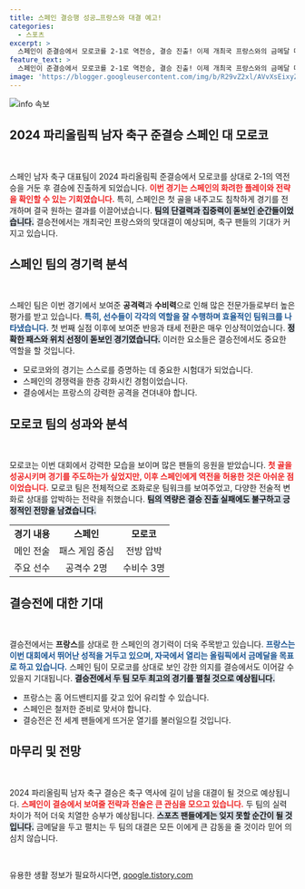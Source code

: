```yaml
---
title: 스페인 결승행 성공…프랑스와 대결 예고!
categories:
  - 스포츠
excerpt: >
  스페인이 준결승에서 모로코를 2-1로 역전승, 결승 진출! 이제 개최국 프랑스와의 금메달 대결이 기다리고 있다. 축구 팬들의 이목이 집중되는 이 순간, 스페인의 영광을 향한 도전이 시작된다!
feature_text: >
  스페인이 준결승에서 모로코를 2-1로 역전승, 결승 진출! 이제 개최국 프랑스와의 금메달 대결이 기다리고 있다. 축구 팬들의 이목이 집중되는 이 순간, 스페인의 영광을 향한 도전이 시작된다!
image: 'https://blogger.googleusercontent.com/img/b/R29vZ2xl/AVvXsEixyZcFfHzMRdzZMjFBmAUKJYCLCGyLL1o632UiGVXcaFdKo_bkvkuCioo0uUKlGfBVcT3P84aROyZIXSBEx3Aw5nCQ3pTgDom1WDC4m8eifvWiAmWEEVb4x6G_l8C0QH225ldMjyaFvpxGEBGNO37VmDTDMHGhJPq73UglMfDca1-0aw/s1600/blogspot.png'
---
```


<p><img src="https://blogger.googleusercontent.com/img/b/R29vZ2xl/AVvXsEixyZcFfHzMRdzZMjFBmAUKJYCLCGyLL1o632UiGVXcaFdKo_bkvkuCioo0uUKlGfBVcT3P84aROyZIXSBEx3Aw5nCQ3pTgDom1WDC4m8eifvWiAmWEEVb4x6G_l8C0QH225ldMjyaFvpxGEBGNO37VmDTDMHGhJPq73UglMfDca1-0aw/s1600/blogspot.png" alt="info 속보" /></p>

<h2 data-ke-size="size26">2024 파리올림픽 남자 축구 준결승 스페인 대 모로코</h2>

<p data-ke-size="size16">&nbsp;</p>

<p>스페인 남자 축구 대표팀이 2024 파리올림픽 준결승에서 모로코를 상대로 2-1의 역전승을 거둔 후 결승에 진출하게 되었습니다. <b><span style="color: #ee2323;">이번 경기는 스페인의 화려한 플레이와 전략을 확인할 수 있는 기회였습니다.</span></b> 특히, 스페인은 첫 골을 내주고도 침착하게 경기를 전개하며 결국 원하는 결과를 이끌어냈습니다. <b><span style="background-color: #21538527;">팀의 단결력과 집중력이 돋보인 순간들이었습니다.</span></b> 결승전에서는 개최국인 프랑스와의 맞대결이 예상되며, 축구 팬들의 기대가 커지고 있습니다.</p>

<h2 data-ke-size="size26">스페인 팀의 경기력 분석</h2>

<p data-ke-size="size16">&nbsp;</p>

<p>스페인 팀은 이번 경기에서 보여준 <b>공격력</b>과 <b>수비력</b>으로 인해 많은 전문가들로부터 높은 평가를 받고 있습니다. <b><span style="color: #1a5490;">특히, 선수들이 각각의 역할을 잘 수행하며 효율적인 팀워크를 나타냈습니다.</span></b> 첫 번째 실점 이후에 보여준 반응과 태세 전환은 매우 인상적이었습니다. <b><span style="background-color: #21538527;">정확한 패스와 위치 선정이 돋보인 경기였습니다.</span></b> 이러한 요소들은 결승전에서도 중요한 역할을 할 것입니다. </p>

<ul>
<li>모로코와의 경기는 스스로를 증명하는 데 중요한 시험대가 되었습니다.</li>
<li>스페인의 경쟁력을 한층 강화시킨 경험이었습니다.</li>
<li>결승에서는 프랑스의 강력한 공격을 견뎌내야 합니다.</li>
</ul>

<h2 data-ke-size="size26">모로코 팀의 성과와 분석</h2>

<p data-ke-size="size16">&nbsp;</p>

<p>모로코는 이번 대회에서 강력한 모습을 보이며 많은 팬들의 응원을 받았습니다. <b><span style="color: #ee2323;">첫 골을 성공시키며 경기를 주도하는가 싶었지만, 이후 스페인에게 역전을 허용한 것은 아쉬운 점이었습니다.</span></b> 모로코 팀은 전체적으로 조화로운 팀워크를 보여주었고, 다양한 전술적 변화로 상대를 압박하는 전략을 취했습니다. <b><span style="background-color: #21538527;">팀의 역량은 결승 진출 실패에도 불구하고 긍정적인 전망을 남겼습니다.</span></b> </p>

<table>
<tr>
<td style="text-align: center; height: 17px;"><b>경기 내용</b></td>
<td style="text-align: center; height: 17px;"><b>스페인</b></td>
<td style="text-align: center; height: 17px;"><b>모로코</b></td>
</tr>
<tr>
<td style="text-align: center; height: 17px;">메인 전술</td>
<td style="text-align: center; height: 17px;">패스 게임 중심</td>
<td style="text-align: center; height: 17px;">전방 압박</td>
</tr>
<tr>
<td style="text-align: center; height: 17px;">주요 선수</td>
<td style="text-align: center; height: 17px;">공격수 2명</td>
<td style="text-align: center; height: 17px;">수비수 3명</td>
</tr>
</table>

<h2 data-ke-size="size26">결승전에 대한 기대</h2>

<p data-ke-size="size16">&nbsp;</p>

<p>결승전에서는 <b>프랑스</b>를 상대로 한 스페인의 경기력이 더욱 주목받고 있습니다. <b><span style="color: #1a5490;">프랑스는 이번 대회에서 뛰어난 성적을 거두고 있으며, 자국에서 열리는 올림픽에서 금메달을 목표로 하고 있습니다.</span></b> 스페인 팀이 모로코를 상대로 보인 강한 의지를 결승에서도 이어갈 수 있을지 기대됩니다. <b><span style="background-color: #21538527;">결승전에서 두 팀 모두 최고의 경기를 펼칠 것으로 예상됩니다.</span></b> </p>

<ul>
<li>프랑스는 홈 어드밴티지를 갖고 있어 유리할 수 있습니다.</li>
<li>스페인은 철저한 준비로 맞서야 합니다.</li>
<li>결승전은 전 세계 팬들에게 뜨거운 열기를 불러일으킬 것입니다.</li>
</ul>

<h2 data-ke-size="size26">마무리 및 전망</h2>

<p data-ke-size="size16">&nbsp;</p>

<p>2024 파리올림픽 남자 축구 결승은 축구 역사에 길이 남을 대결이 될 것으로 예상됩니다. <b><span style="color: #ee2323;">스페인이 결승에서 보여줄 전략과 전술은 큰 관심을 모으고 있습니다.</span></b> 두 팀의 실력 차이가 적어 더욱 치열한 승부가 예상됩니다. <b><span style="background-color: #21538527;">스포츠 팬들에게는 잊지 못할 순간이 될 것입니다.</span></b> 금메달을 두고 펼치는 두 팀의 대결은 모든 이에게 큰 감동을 줄 것이라 믿어 의심치 않습니다. </p>

<p data-ke-size="size16">&nbsp;</p>
유용한 생활 정보가 필요하시다면, <a href="https://qoogle.tistory.com" rel="dofollow">qoogle.tistory.com</a>



